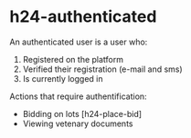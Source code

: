 # h24-authenticated

An authenticated user is a user who:
1. Registered on the platform
2. Verified their registration (e-mail and sms)
3. Is currently logged in

Actions that require authentification:
- Bidding on lots [h24-place-bid]
- Viewing vetenary documents